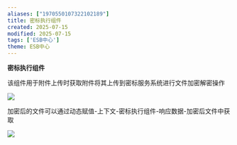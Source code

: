 ```yaml
---
aliases: ["1970550107322102189"]
title: 密标执行组件
created: 2025-07-15
modified: 2025-07-15
tags: ['ESB中心']
theme: ESB中心
---
```


**密标执行组件**

该组件用于附件上传时获取附件将其上传到密标服务系统进行文件加密解密操作

![](53ec9dc638b63779ed69775a76c79986.jpg)

加密后的文件可以通过动态赋值-上下文-密标执行组件-响应数据-加密后文件中获取

![](7359c4a3415ecc64c277ddda4bb9b13a.jpg)